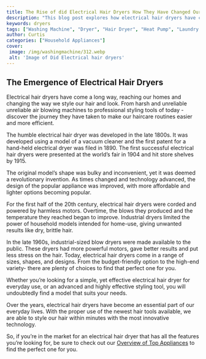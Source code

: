 ```yaml
---
title: The Rise of did Electrical Hair Dryers How They Have Changed Our Everyday Lives
description: "This blog post explores how electrical hair dryers have changed the way we style our hair and our everyday lives Discover how this technology revolutionized hair care in just a few decades"
keywords: dryers
tags: ["Washing Machine", "Dryer", "Hair Dryer", "Heat Pump", "Laundry Appliances"]
author: Curtis
categories: ["Household Appliances"]
cover: 
 image: /img/washingmachine/312.webp
 alt: 'Image of Did Electrical hair dryers'
---
```

## The Emergence of Electrical Hair Dryers 

Electrical hair dryers have come a long way, reaching our homes and changing the way we style our hair and look. From harsh and unreliable unreliable air blowing machines to professional styling tools of today - discover the journey they have taken to make our haircare routines easier and more efficient. 

The humble electrical hair dryer was developed in the late 1800s. It was developed using a model of a vacuum cleaner and the first patent for a hand-held electrical dryer was filed in 1890. The first successful electrical hair dryers were presented at the world’s fair in 1904 and hit store shelves by 1915. 

The original model’s shape was bulky and inconvenient, yet it was deemed a revolutionary invention. As times changed and technology advanced, the design of the popular appliance was improved, with more affordable and lighter options becoming popular. 

For the first half of the 20th century, electrical hair dryers were corded and powered by harmless motors. Overtime, the blows they produced and the temperature they reached began to improve. Industrial dryers limited the power of household models intended for home-use, giving unwanted results like dry, brittle hair.

In the late 1960s, industrial-sized blow dryers were made available to the public. These dryers had more powerful motors, gave better results and put less stress on the hair. Today, electrical hair dryers come in a range of sizes, shapes, and designs. From the budget-friendly option to the high-end variety- there are plenty of choices to find that perfect one for you. 

Whether you’re looking for a simple, yet effective electrical hair dryer for everyday use, or an advanced and highly effective styling tool, you will undoubtedly find a model that suits your needs. 

Over the years, electrical hair dryers have become an essential part of our everyday lives. With the proper use of the newest hair tools available, we are able to style our hair within minutes with the most innovative technology. 

So, if you’re in the market for an electrical hair dryer that has all the features you’re looking for, be sure to check out our [Overview of Top Appliances](./pages/appliance-overview) to find the perfect one for you.

